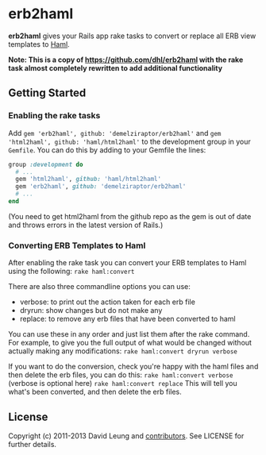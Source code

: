 # erb2haml

**erb2haml** gives your Rails app rake tasks to convert or replace all
ERB view templates to [Haml](http://haml.info/).

__Note: This is a copy of https://github.com/dhl/erb2haml with the rake task almost completely rewritten to add additional functionality__

## Getting Started

### Enabling the rake tasks

Add `gem 'erb2haml', github: 'demelziraptor/erb2haml'` and `gem 'html2haml', github: 'haml/html2haml'` to the development group in your `Gemfile`. You can
do this by adding to your Gemfile the lines:

```ruby
group :development do 
  # ... 
  gem 'html2haml', github: 'haml/html2haml'
  gem 'erb2haml', github: 'demelziraptor/erb2haml'
  # ... 
end
```
(You need to get html2haml from the github repo as the gem is out of date and throws errors in the latest version of Rails.)

### Converting ERB Templates to Haml

After enabling the rake task you can convert your ERB
templates to Haml using the following:
`rake haml:convert`

There are also three commandline options you can use:
- verbose: to print out the action taken for each erb file
- dryrun: show changes but do not make any
- replace: to remove any erb files that have been converted to haml

You can use these in any order and just list them after the rake command.
For example, to give you the full output of what would be changed without
actually making any modifications: `rake haml:convert dryrun verbose`

If you want to do the conversion, check you're happy with the haml files
and then delete the erb files, you can do this:
`rake haml:convert verbose` (verbose is optional here)
`rake haml:convert replace`
This will tell you what's been converted, and then delete the erb files.


## License

Copyright (c) 2011-2013 David Leung and [contributors](https://github.com/dhl/erb2haml/contributors). See LICENSE for further details.
